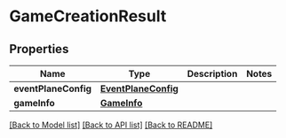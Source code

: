 # GameCreationResult

## Properties
Name | Type | Description | Notes
------------ | ------------- | ------------- | -------------
**eventPlaneConfig** | [**EventPlaneConfig**](EventPlaneConfig.md) |  | 
**gameInfo** | [**GameInfo**](GameInfo.md) |  | 

[[Back to Model list]](../README.md#documentation-for-models) [[Back to API list]](../README.md#documentation-for-api-endpoints) [[Back to README]](../README.md)


